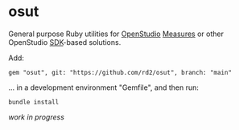 # osut

General purpose Ruby utilities for [OpenStudio](https://openstudio-sdk-documentation.s3.amazonaws.com/index.html) [Measures](https://nrel.github.io/OpenStudio-user-documentation/reference/measure_writing_guide/) or other OpenStudio [SDK](https://openstudio-sdk-documentation.s3.amazonaws.com/index.html)-based solutions.

Add:

```
gem "osut", git: "https://github.com/rd2/osut", branch: "main"
```

... in a development environment "Gemfile", and then run:

```
bundle install
```

_work in progress_
